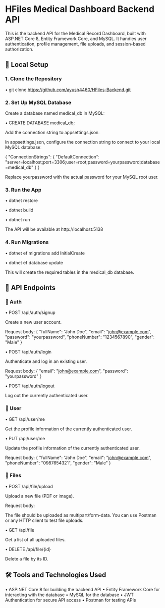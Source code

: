 # HFiles Medical Dashboard Backend API

This is the backend API for the Medical Record Dashboard, built with ASP.NET Core 8, Entity Framework Core, and MySQL. It handles user authentication, profile management, file uploads, and session-based authorization.


## 🔧 Local Setup

### 1. Clone the Repository
• git clone https://github.com/ayush4460/HFiles-Backend.git

### 2. Set Up MySQL Database
Create a database named medical_db in MySQL:

• CREATE DATABASE medical_db;

Add the connection string to appsettings.json:

In appsettings.json, configure the connection string to connect to your local MySQL database:

{
  "ConnectionStrings": {
    "DefaultConnection": "server=localhost;port=3306;user=root;password=yourpassword;database=medical_db"
  }
}

Replace yourpassword with the actual password for your MySQL root user.

### 3. Run the App
• dotnet restore

• dotnet build

• dotnet run

The API will be available at http://localhost:5138

### 4. Run Migrations
• dotnet ef migrations add InitialCreate

• dotnet ef database update

This will create the required tables in the medical_db database.


## 📁 API Endpoints

### 🔐 Auth

• POST /api/auth/signup

Create a new user account.

Request body:
{
  "fullName": "John Doe",
  "email": "john@example.com",
  "password": "yourpassword",
  "phoneNumber": "1234567890",
  "gender": "Male"
}


• POST /api/auth/login

Authenticate and log in an existing user.

Request body:
{
  "email": "john@example.com",
  "password": "yourpassword"
}


• POST /api/auth/logout

Log out the currently authenticated user.


### 👤 User

• GET /api/user/me

Get the profile information of the currently authenticated user.


• PUT /api/user/me

Update the profile information of the currently authenticated user.

Request body:
{
  "fullName": "John Doe",
  "email": "john@example.com",
  "phoneNumber": "0987654321",
  "gender": "Male"
}


### 📄 Files

• POST /api/file/upload

Upload a new file (PDF or image).

Request body:

The file should be uploaded as multipart/form-data. You can use Postman or any HTTP client to test file uploads.


• GET /api/file

Get a list of all uploaded files.


• DELETE /api/file/{id}

Delete a file by its ID.



## 🛠️ Tools and Technologies Used

• ASP.NET Core 8 for building the backend API
• Entity Framework Core for interacting with the database
• MySQL for the database
• JWT Authentication for secure API access
• Postman for testing APIs


